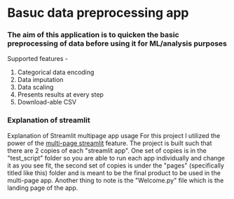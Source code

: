 # Basuc data preprocessing app
### The aim of this application is to quicken the basic preprocessing of data before using it for ML/analysis purposes
Supported features - 
1. Categorical data encoding
2. Data imputation
3. Data scaling
4. Presents results at every step
5. Download-able CSV



### Explanation of streamlit 
Explanation of Streamlit multipage app usage
For this project I utilized the power of the [multi-page streamlit](https://docs.streamlit.io/library/get-started/multipage-apps) feature. The project is built such that there are 2 copies of each "streamlit app". One set of copies is in the "test_script" folder so you are able to run each app individually and change it as you see fit, the second set of copies is under the "pages" (specifically titled like this) folder and is meant to be the final product to be used in the multi-page app. Another thing to note is the "Welcome.py" file which is the landing page of the app.
